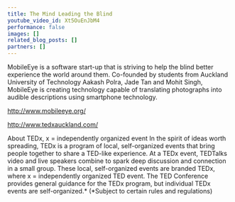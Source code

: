 ```yaml
---
title: The Mind Leading the Blind
youtube_video_id: Xt5OuEnJbM4
performance: false
images: []
related_blog_posts: []
partners: []
---
```


MobileEye is a software start-up that is striving to help the blind better experience the world around them. Co-founded by students from Auckland University of Technology Aakash Polra, Jade Tan and Mohit Singh, MobileEye is creating technology capable of translating photographs into audible descriptions using smartphone technology.

http://www.mobileeye.org/

http://www.tedxauckland.com/

About TEDx, x = independently organized event
In the spirit of ideas worth spreading, TEDx is a program of local, self-organized events that bring people together to share a TED-like experience. At a TEDx event, TEDTalks video and live speakers combine to spark deep discussion and connection in a small group. These local, self-organized events are branded TEDx, where x = independently organized TED event. The TED Conference provides general guidance for the TEDx program, but individual TEDx events are self-organized.* (*Subject to certain rules and regulations)
